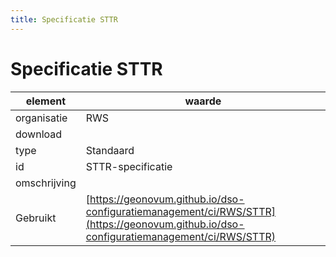 ```yaml
---
title: Specificatie STTR
---
```


# Specificatie STTR

|element|waarde|
|-----|------|
| organisatie  |RWS|
| download  | [](<>)|
| type  |Standaard|
| id  |STTR-specificatie|
| omschrijving  ||
| Gebruikt|[https://geonovum.github.io/dso-configuratiemanagement/ci/RWS/STTR](https://geonovum.github.io/dso-configuratiemanagement/ci/RWS/STTR)|

